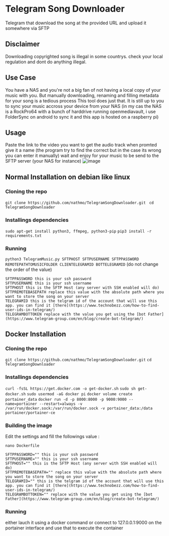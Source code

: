 # Telegram Song Downloader
Telegram that download the song at the provided URL and upload it somewhere via SFTP
## Disclaimer
Downloading copyrighted song is illegal in some countrys.
check your local regulation and dont do anything illegal.

## Use Case
You have a NAS and you're not a big fan of not having a local copy of your music with you.
But manually downloading, renaming and filling metadata for your song is a tedious process
This tool does just that. It is still up to you to sync your music accross your device from your NAS
(in my cas the NAS is a RockPro64 with a bunch of harddrive running openmediavault, i use FolderSync on android to sync it and this app is hosted on a raspberry pi)

## Usage
Paste the link to the video you want to get the audio track
when promted give it a name (the program try to find the correct but in the case its wrong you can enter it manually)
wait and enjoy for your music to be send to the SFTP server (your NAS for instance)
![image](https://user-images.githubusercontent.com/15912256/116869015-2d09c000-ac10-11eb-9e81-2ba53bcca5ba.png)

## Normal Installation on debian like linux
### Cloning the repo
```git clone https://github.com/nathmo/TelegramSongDownloader.git ```
```cd TelegramSongDownloader```
### Installings dependencies
```sudo apt-get install python3, ffmpeg, python3-pip```
```pip3 install -r requirements.txt```
### Running
```python3 TelegramMusic.py SFTPHOST SFTPUSERNAME SFTPPASSWORD REMOTEPATHTOMUSICFOLDER CLIENTELEGRAMID BOTTELEGRAMID```
(do not change the order of the value)
```
SFTPPASSWORD this is your ssh password
SFTPUSERNAME this is your ssh username
SFTPHOST this is the SFTP Host (any server with SSH enabled will do)
SFTPREMOTEBASEPATH replace this value with the absolute path where you want to store the song on your server
TELEGRAMID this is the telgram id of the account that will use this app. you can find it [there](https://www.technobezz.com/how-to-find-user-ids-in-telegram/)
TELEGRAMBOTTOKEN replace with the value you get using the [bot Father](https://www.telegram-group.com/en/blog/create-bot-telegram/)
```

## Docker Installation
### Cloning the repo
```git clone https://github.com/nathmo/TelegramSongDownloader.git```
```cd TelegramSongDownloader```
### Installings dependencies

```curl -fsSL https://get.docker.com -o get-docker.sh```
```sudo sh get-docker.sh```
```sudo usermod -aG docker pi```
```docker volume create portainer_data```
```docker run -d -p 8000:8000 -p 9000:9000 --name=portainer --restart=always -v /var/run/docker.sock:/var/run/docker.sock -v portainer_data:/data portainer/portainer-ce```

### Building the image
Edit the settings and fill the followings value : 

```nano Dockerfile```

```
SFTPPASSWORD="" this is your ssh password
SFTPUSERNAME="" this is your ssh username
SFTPHOST="" this is the SFTP Host (any server with SSH enabled will do)
SFTPREMOTEBASEPATH="" replace this value with the absolute path where you want to store the song on your server
TELEGRAMID="" this is the telgram id of the account that will use this app. you can find it [there](https://www.technobezz.com/how-to-find-user-ids-in-telegram/)
TELEGRAMBOTTOKEN="" replace with the value you get using the [bot Father](https://www.telegram-group.com/en/blog/create-bot-telegram/)
```

### Running
either lauch it using a docker command or connect to 127.0.0.1:9000 on the portainer interface and use that to execute the container
